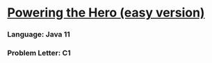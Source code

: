 # [Powering the Hero (easy version)](https://codeforces.com/contest/1800/problem/C1)

### Language: Java 11

### Problem Letter: C1

